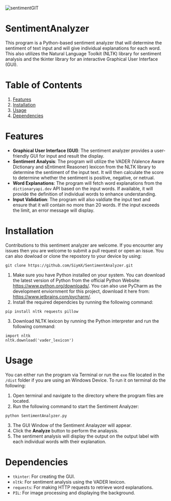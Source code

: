 

![sentimentGIT](https://github.com/SiymX/SentimentAnalyzer/assets/63435885/271c59ad-ac23-4aa5-a530-a489d4b9fcf1)


# SentimentAnalyzer
This program is a Python-based sentiment analyzer that will determine the sentiment of text input and will give individual explanations 
for each word. This also utilizes the Natural Language Toolkit (NLTK) library for sentiment analysis and the tkinter library for an
interactive Graphical User Interface (GUI).




# Table of Contents
1. [Features](#features)
2. [Installation](#installation)
3. [Usage](#usage)
4. [Dependencies](#dependencies)




# Features
- **Graphical User Interface (GUI)**: The sentiment analyzer provides a user-friendly GUI for input and result the display.
- **Sentiment Analysis**: The program will utilize the VADER (Valence Aware Dictionary and sEntiment Reasoner) lexicon from the NLTK library to 
determine the sentiment of the input text. It will then calculate the score to determine whether the sentiment is positive, negative, or netrual.
- **Word Explanations**: The program will fetch word explanations from the ``dictionaryapi.dev`` API based on the input words. If available, it will
provide the definition of individual words to enhance understanding.
- **Input Validation**: The program will also valdiate the input text and ensure that it will contain no more than 20 words. If the input exceeds the limit, 
an error message will display.





# Installation
Contributions to this sentiment analyzer are welcome. If you encounter any issues then you are welcome to submit a pull request or
open an issue. You can also dowload or clone the repostory to your device by using:
```
git clone https://github.com/SiymX/SentimentAnalyzer.git
```

1. Make sure you have Python installed on your system. You can download the latest version of Python from the official Python Website: https://www.python.org/downloads/.
You can also use PyCharm as the development enviornment for this project, download it here from: https://www.jetbrains.com/pycharm/.
2. Install the required dependcies by running the following command:
```
pip install nltk requests pillow
```
3. Download NLTK lexicon by running the Python interpreter and run the following command:
```
import nltk
nltk.download('vader_lexicon')
```




# Usage
You can either run the program via Terminal or run the `exe` file located in the ```/dist``` folder if you are using an Windows Device. To run it on terminal do the following:
1. Open terminal and navigate to the directory where the program files are located.
2. Run the following command to start the Sentiment Analyzer:
```
python SentimentAnalyzer.py
```
3. The GUI Window of the Sentiment Analayzer will appear.
4. Click the **Analyze** button to perform the analaysis.
5. The sentiment analysis will display the output on the output label with each individual words with their explanation.





# Dependencies
* `tkinter`: For creating the GUI.
* `nltk`: For sentiment analysis using the VADER lexicon.
* `requests`: For making HTTP requests to retrieve word explanations.
* `PIL`: For image processing and displaying the background.
